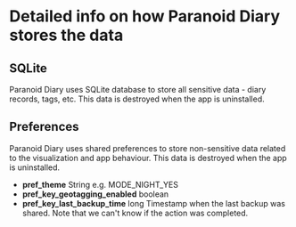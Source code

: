 # Detailed info on how Paranoid Diary stores the data

## SQLite

Paranoid Diary uses SQLite database to store all sensitive data - diary records, tags, etc. This data is destroyed when the app is uninstalled.

## Preferences

Paranoid Diary uses shared preferences to store non-sensitive data related to the 
visualization and app behaviour. This data is destroyed when the app is uninstalled.

* **pref\_theme** String e.g. MODE\_NIGHT\_YES
* **pref\_key\_geotagging\_enabled** boolean
* **pref\_key\_last\_backup\_time** long Timestamp when the last backup was shared. Note that we can't know if the action was completed.